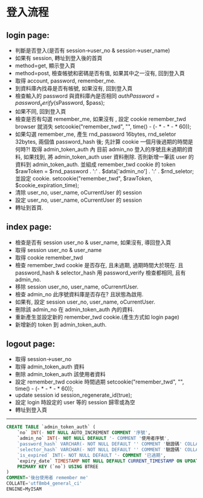 # 登入流程

## login page:

- 判斷是否登入(是否有 session->user_no & session->user_name)
- 如果有 session, 轉址到登入後的首頁
- method=get, 顯示登入頁
- method=post, 檢查帳號和密碼是否有值, 如果其中之一沒有, 回到登入頁
- 取得 account, password, remember_me.
- 到資料庫內找尋是否有帳號, 如果沒有, 回到登入頁
- 檢查輸入的 password 與資料庫內是否相同
    $authPassword = password_verify($sPassword, $pass);
- 如果不同, 回到登入頁
- 檢查是否有勾選 remember_me, 如果沒有 , 設定 cookie remember_twd browser 就消失
    setcookie("remember_twd", "", time() - (- * - * - * 60));
- 如果勾選 remember_me, 產生 rnd_password 16bytes, rnd_seletor 32bytes,
    兩個值 password_hash 後; 先計算 cookie 一個月後過期的時間是何時?! 取得 admin_token_auth 內
    目前 admin_no 登入的序號且未過期的資料, 如果找到, 將 admin_token_auth user 資料刪除.
    否則新增一筆該 user 的資料到 admin_token_auth. 並組成 remember_twd cookie 的 token
    $rawToken = $rnd_password . ':' . $data['admin_no'] . ':' . $rnd_seletor;
    並設定 cookie. 
    setcookie("remember_twd", $rawToken, $cookie_expiration_time);
- 清除 user_no, user_name, oCurrentUser 的 session
- 設定 user_no, user_name, oCurrentUser 的 session
- 轉址到首頁.

## index page:

- 檢查是否有 session user_no & user_name, 如果沒有, 導回登入頁
- 取得 session user_no & user_name
- 取得 cookie remember_twd
- 檢查 remember_twd cookie 是否存在, 且未過期, 過期時間大於現在.
    且 password_hash & selector_hash 用 password_verify 檢查都相同,
    且有 admin_no.
- 移除 session user_no, user_name, oCurrenrtUser.
- 檢查 admin_no 此序號資料庫是否存在? 且狀態為啟用.
- 如果有, 設定 session user_no, user_name, oCurrentUser.
- 刪除該 admin_no 在 admin_token_auth 內的資料.
- 重新產生並設定新的 remember_twd cookie.(產生方式如 login page)
- 新增新的 token 到 admin_token_auth.

## logout page:

- 取得 session->user_no
- 取得 admin_token_auth 資料
- 刪除 admin_token_auth 該使用者資料
- 設定 remember_twd cookie 時間過期 
    setcookie("remember_twd", "", time() - (- * - * - * 60));
- update session id
    session_regenerate_id(true);
- 設定 login 時設定的 user 等的 session 歸零或為空
- 轉址到登入頁

----


```sql
CREATE TABLE `admin_token_auth` (
    `no` INT(- NOT NULL AUTO_INCREMENT COMMENT '序號',
    `admin_no` INT(- NOT NULL DEFAULT '- COMMENT '使用者序號',
    `password_hash` VARCHAR(- NOT NULL DEFAULT '' COMMENT '驗證碼' COLLATE 'utf8mb4_general_ci',
    `selector_hash` VARCHAR(- NOT NULL DEFAULT '' COMMENT '驗證碼' COLLATE 'utf8mb4_general_ci',
    `is_expired` INT(- NOT NULL DEFAULT '- COMMENT '已過期',
    `expiry_date` TIMESTAMP NOT NULL DEFAULT CURRENT_TIMESTAMP ON UPDATE CURRENT_TIMESTAMP COMMENT '有效日期',
    PRIMARY KEY (`no`) USING BTREE
)
COMMENT='後台使用者 remember me'
COLLATE='utf8mb4_general_ci'
ENGINE=MyISAM
```

